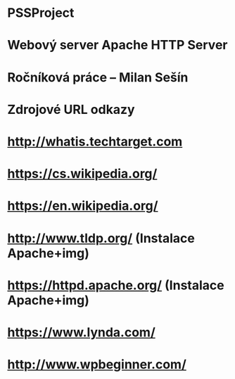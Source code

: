 # PSSProject
# Webový server Apache HTTP Server
# Ročníková práce – Milan Sešín
# Zdrojové URL odkazy
# http://whatis.techtarget.com
# https://cs.wikipedia.org/
# https://en.wikipedia.org/
# http://www.tldp.org/ (Instalace Apache+img) 
# https://httpd.apache.org/ (Instalace Apache+img) 
# https://www.lynda.com/ 
# http://www.wpbeginner.com/
